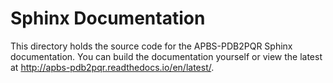 Sphinx Documentation
====================

This directory holds the source code for the APBS-PDB2PQR Sphinx documentation.
You can build the documentation yourself or view the latest at http://apbs-pdb2pqr.readthedocs.io/en/latest/.
